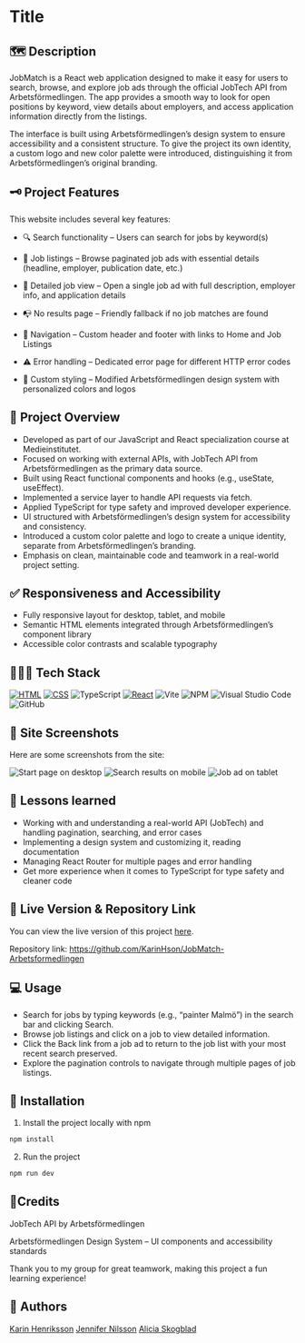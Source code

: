 # Title

## 🗺️ Description
JobMatch is a React web application designed to make it easy for users to search, browse, and explore job ads through the official JobTech API from Arbetsförmedlingen.
The app provides a smooth way to look for open positions by keyword, view details about employers, and access application information directly from the listings.

The interface is built using Arbetsförmedlingen’s design system to ensure accessibility and a consistent structure. To give the project its own identity, a custom logo and new color palette were introduced, distinguishing it from Arbetsförmedlingen’s original branding.

## 🗝️ Project Features
This website includes several key features:

- 🔍 Search functionality – Users can search for jobs by keyword(s)

- 📑 Job listings – Browse paginated job ads with essential details (headline, employer, publication date, etc.)

- 📝 Detailed job view – Open a single job ad with full description, employer info, and application details

- 📭 No results page – Friendly fallback if no job matches are found

- 🧭 Navigation – Custom header and footer with links to Home and Job Listings

- ⚠️ Error handling – Dedicated error page for different HTTP error codes

- 🎨 Custom styling – Modified Arbetsförmedlingen design system with personalized colors and logos

  

## 🔭 Project Overview

- Developed as part of our JavaScript and React specialization course at Medieinstitutet.
- Focused on working with external APIs, with JobTech API from Arbetsförmedlingen as the primary data source.
- Built using React functional components and hooks (e.g., useState, useEffect).
- Implemented a service layer to handle API requests via fetch.
- Applied TypeScript for type safety and improved developer experience.
- UI structured with Arbetsförmedlingen’s design system for accessibility and consistency.
- Introduced a custom color palette and logo to create a unique identity, separate from Arbetsförmedlingen’s branding.
- Emphasis on clean, maintainable code and teamwork in a real-world project setting.

## ✅ Responsiveness and Accessibility

- Fully responsive layout for desktop, tablet, and mobile
- Semantic HTML elements integrated through Arbetsförmedlingen’s component library
- Accessible color contrasts and scalable typography

## 👩🏻‍💻 Tech Stack

[![HTML](https://img.shields.io/badge/HTML-%23E34F26.svg?logo=html5&logoColor=white)](#)
[![CSS](https://img.shields.io/badge/CSS-1572B6?logo=css3&logoColor=fff)](#)
![TypeScript](https://img.shields.io/badge/typescript-%23007ACC.svg?style=for-the-badge&logo=typescript&logoColor=white)
[![React](https://img.shields.io/badge/React-20232A?style=for-the-badge&logo=react&logoColor=61DAFB)](#)
![Vite](https://img.shields.io/badge/vite-%23646CFF.svg?style=for-the-badge&logo=vite&logoColor=white)
![NPM](https://img.shields.io/badge/NPM-%23CB3837.svg?style=for-the-badge&logo=npm&logoColor=white)
![Visual Studio Code](https://img.shields.io/badge/Visual%20Studio%20Code-0078d7.svg?style=for-the-badge&logo=visual-studio-code&logoColor=white)
![GitHub](https://img.shields.io/badge/github-%23121011.svg?style=for-the-badge&logo=github&logoColor=white)


## 📸 Site Screenshots

Here are some screenshots from the site:

![Start page on desktop](https://github.com/user-attachments/assets/882aed78-bda6-4def-a413-3b46299052b8)
![Search results on mobile](https://github.com/user-attachments/assets/4dd8114a-dc5d-4e3b-8e4d-a5c79fbcfae8)
![Job ad on tablet](https://github.com/user-attachments/assets/8f49981f-649f-48f9-9181-b81f4da00ece)


## 🍎 Lessons learned

- Working with and understanding a real-world API (JobTech) and handling pagination, searching, and error cases
- Implementing a design system and customizing it, reading documentation
- Managing React Router for multiple pages and error handling
- Get more experience when it comes to TypeScript for type safety and cleaner code


## 🔗 Live Version & Repository Link

You can view the live version of this project [here](https://karinhson.github.io/JobMatch-Arbetsformedlingen/). 

Repository link:
https://github.com/KarinHson/JobMatch-Arbetsformedlingen


## 💻 Usage

- Search for jobs by typing keywords (e.g., “painter Malmö”) in the search bar and clicking Search.
- Browse job listings and click on a job to view detailed information.
- Click the Back link from a job ad to return to the job list with your most recent search preserved.
- Explore the pagination controls to navigate through multiple pages of job listings.


## 🚀 Installation

1. Install the project locally with npm

```bash
npm install
```

2. Run the project

```bash
npm run dev
```


## 🤝Credits

JobTech API by Arbetsförmedlingen

Arbetsförmedlingen Design System – UI components and accessibility standards

Thank you to my group for great teamwork, making this project a fun learning experience!


## 📝 Authors

[Karin Henriksson](https://github.com/KarinHson)
[Jennifer Nilsson](https://github.com/ynnxj)
[Alicia Skogblad](https://github.com/skogblad)
